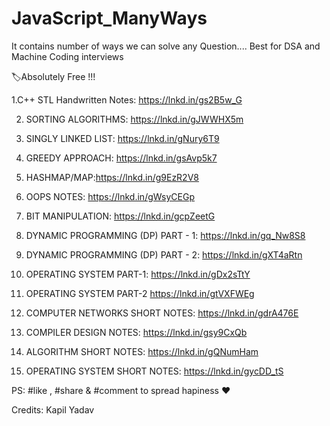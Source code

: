 # JavaScript_ManyWays
It contains number of ways we can solve any Question.... Best for DSA and Machine Coding interviews

🏷️Absolutely Free !!!


1.C++ STL Handwritten Notes: https://lnkd.in/gs2B5w_G


2. SORTING ALGORITHMS: https://lnkd.in/gJWWHX5m


3. SINGLY LINKED LIST: https://lnkd.in/gNury6T9


4. GREEDY APPROACH: https://lnkd.in/gsAvp5k7


5. HASHMAP/MAP:https://lnkd.in/g9EzR2V8


6. OOPS NOTES: https://lnkd.in/gWsyCEGp


7. BIT MANIPULATION: https://lnkd.in/gcpZeetG


8. DYNAMIC PROGRAMMING (DP) PART - 1:
https://lnkd.in/gq_Nw8S8


9. DYNAMIC PROGRAMMING (DP) PART - 2:
https://lnkd.in/gXT4aRtn


10. OPERATING SYSTEM PART-1: https://lnkd.in/gDx2sTtY


11. OPERATING SYSTEM PART-2 https://lnkd.in/gtVXFWEg


12. COMPUTER
 NETWORKS SHORT NOTES:
https://lnkd.in/gdrA476E


13. COMPILER DESIGN NOTES: https://lnkd.in/gsy9CxQb


14. ALGORITHM SHORT NOTES: https://lnkd.in/gQNumHam


15. OPERATING SYSTEM SHORT NOTES: https://lnkd.in/gycDD_tS


PS: #like , #share & #comment to spread hapiness ❤️

Credits: Kapil Yadav
